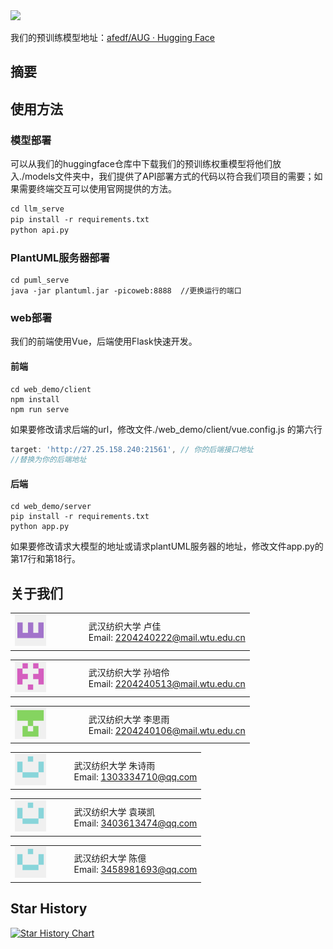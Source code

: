<img src="./assets/系统框架.jpeg">

我们的预训练模型地址：[afedf/AUG · Hugging Face](https://huggingface.co/afedf/AUG)

## 摘要

## 使用方法

### 模型部署

可以从我们的huggingface仓库中下载我们的预训练权重模型将他们放入./models文件夹中，我们提供了API部署方式的代码以符合我们项目的需要；如果需要终端交互可以使用官网提供的方法。

```1
cd llm_serve
pip install -r requirements.txt
python api.py
```

### PlantUML服务器部署

```puml
cd puml_serve
java -jar plantuml.jar -picoweb:8888  //更换运行的端口
```

### web部署

我们的前端使用Vue，后端使用Flask快速开发。

#### 前端

```client
cd web_demo/client
npm install
npm run serve
```

如果要修改请求后端的url，修改文件./web_demo/client/vue.config.js 的第六行

```vue.config.js
target: 'http://27.25.158.240:21561', // 你的后端接口地址
//替换为你的后端地址
```

#### 后端

```serve
cd web_demo/server
pip install -r requirements.txt
python app.py
```

如果要修改请求大模型的地址或请求plantUML服务器的地址，修改文件app.py的第17行和第18行。

## 关于我们

<table>
  <tr>
    <td style="width: 30%;">
      <img src="./assets/about/lj.png">
    </td>
    <td style="vertical-align: middle; padding-left: 10px;">
      武汉纺织大学 卢佳<br>
      Email: <a href="mailto:2204240222@mail.wtu.edu.cn">2204240222@mail.wtu.edu.cn</a>
    </td>
  </tr>
</table>
<table>
  <tr>
    <td style="width: 30%;">
      <img src="./assets/about/spl.png">
    </td>
    <td style="vertical-align: middle; padding-left: 10px;">
      武汉纺织大学 孙培伶<br>
      Email: <a href="mailto:2204240513@mail.wtu.edu.cn">2204240513@mail.wtu.edu.cn</a>
    </td>
  </tr>
</table>
<table>
  <tr>
    <td style="width: 30%;">
      <img src="./assets/about/lsy.png">
    </td>
    <td style="vertical-align: middle; padding-left: 10px;">
      武汉纺织大学 李思雨<br>
      Email: <a href="mailto:2204240106@mail.wtu.edu.cn">2204240106@mail.wtu.edu.cn</a>
    </td>
  </tr>
</table>
<table>
  <tr>
    <td style="width: 30%;">
      <img src="./assets/about/zsy.png">
    </td>
    <td style="vertical-align: middle; padding-left: 10px;">
      武汉纺织大学 朱诗雨<br>
      Email: <a href="mailto:1303334710@qq.com">1303334710@qq.com</a>
    </td>
  </tr>
</table>
<table>
  <tr>
    <td style="width: 30%;">
      <img src="./assets/about/zsy.png">
    </td>
    <td style="vertical-align: middle; padding-left: 10px;">
      武汉纺织大学 袁瑛凯<br>
      Email: <a href="mailto:3403613474@qq.com">3403613474@qq.com</a>
    </td>
  </tr>
</table>
<table>
  <tr>
    <td style="width: 30%;">
      <img src="./assets/about/zsy.png">
    </td>
    <td style="vertical-align: middle; padding-left: 10px;">
      武汉纺织大学 陈億<br>
      Email: <a href="mailto:3458981693@qq.com">3458981693@qq.com</a>
    </td>
  </tr>
</table>

## Star History

[![Star History Chart](https://api.star-history.com/svg?repos=XIAOLingQ/AUG&type=Date)](https://star-history.com/#XIAOLingQ/AUG&Date)
